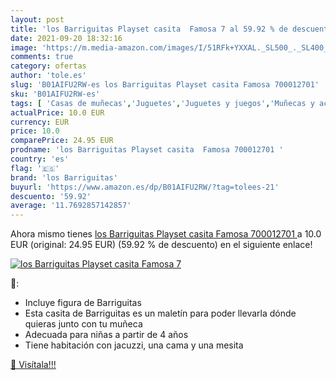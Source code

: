 ```yaml
---
layout: post
title: 'los Barriguitas Playset casita  Famosa 7 al 59.92 % de descuento'
date: 2021-09-20 18:32:16
image: 'https://m.media-amazon.com/images/I/51RFk+YXXAL._SL500_._SL400_.jpg'
comments: true
category: ofertas
author: 'tole.es'
slug: 'B01AIFU2RW-es los Barriguitas Playset casita Famosa 700012701'
sku: 'B01AIFU2RW-es'
tags: [ 'Casas de muñecas','Juguetes','Juguetes y juegos','Muñecas y accesorios','Muñecos y figuras','famosa','los barriguitas', ]
actualPrice: 10.0 EUR
currency: EUR
price: 10.0
comparePrice: 24.95 EUR
prodname: 'los Barriguitas Playset casita  Famosa 700012701 '
country: 'es'
flag: '🇪🇸'
brand: 'los Barriguitas'
buyurl: 'https://www.amazon.es/dp/B01AIFU2RW/?tag=tolees-21'
descuento: '59.92'
average: '11.7692857142857'
---
```


Ahora mismo tienes [los Barriguitas Playset casita  Famosa 700012701 ](https://www.amazon.es/dp/B01AIFU2RW/?tag=tolees-21) a 10.0 EUR (original: 24.95 EUR) (59.92 %  de descuento) en el siguiente enlace!

[![los Barriguitas Playset casita  Famosa 7](https://m.media-amazon.com/images/I/51RFk+YXXAL._SL500_._SL400_.jpg)](https://www.amazon.es/dp/B01AIFU2RW/?tag=tolees-21)

🔎:

- Incluye figura de Barriguitas
- Esta casita de Barriguitas es un maletín para poder llevarla dónde quieras junto con tu muñeca
- Adecuada para niñas a partir de 4 años
- Tiene habitación con jacuzzi, una cama y una mesita

[🛒 Visítala!!!](https://www.amazon.es/dp/B01AIFU2RW/?tag=tolees-21)
